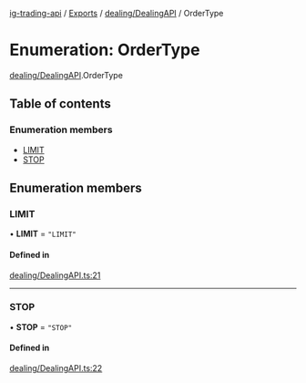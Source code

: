 [ig-trading-api](../README.md) / [Exports](../modules.md) / [dealing/DealingAPI](../modules/dealing_DealingAPI.md) / OrderType

# Enumeration: OrderType

[dealing/DealingAPI](../modules/dealing_DealingAPI.md).OrderType

## Table of contents

### Enumeration members

- [LIMIT](dealing_DealingAPI.OrderType.md#limit)
- [STOP](dealing_DealingAPI.OrderType.md#stop)

## Enumeration members

### LIMIT

• **LIMIT** = `"LIMIT"`

#### Defined in

[dealing/DealingAPI.ts:21](https://github.com/bennycode/ig-trading-api/blob/98182c7/src/dealing/DealingAPI.ts#L21)

---

### STOP

• **STOP** = `"STOP"`

#### Defined in

[dealing/DealingAPI.ts:22](https://github.com/bennycode/ig-trading-api/blob/98182c7/src/dealing/DealingAPI.ts#L22)
